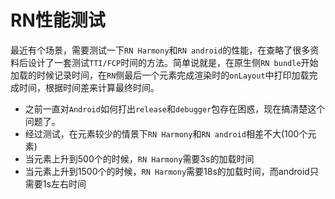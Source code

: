 # RN性能测试

最近有个场景，需要测试一下`RN Harmony`和`RN android`的性能，在查略了很多资料后设计了一套测试`TTI/FCP`时间的方法。简单说就是，在原生侧`RN bundle`开始加载的时候记录时间，在`RN`侧最后一个元素完成渲染时的`onLayout`中打印加载完成时间，根据时间差来计算最终时间。

- 之前一直对`Android`如何打出`release`和`debugger`包存在困惑，现在搞清楚这个问题了。
- 经过测试，在元素较少的情景下`RN Harmony`和`RN android`相差不大(100个元素)
- 当元素上升到500个的时候，`RN Harmony`需要3s的加载时间
- 当元素上升到1500个的时候，`RN Harmony`需要18s的加载时间，而android只需要1s左右时间
